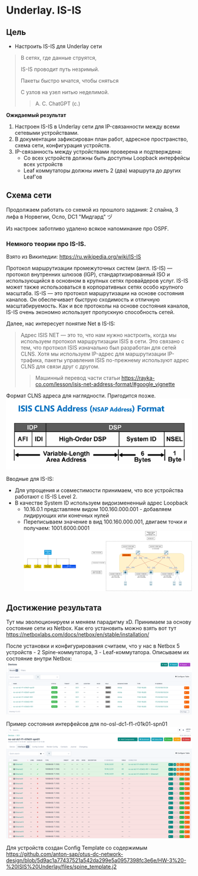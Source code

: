 # Underlay. IS-IS

## Цель
* Настроить IS-IS для Underlay сети
>В сетях, где данные струятся,
> 
>IS-IS проводит путь незримый.
> 
>Пакеты быстро мчатся, чтобы сняться
> 
>С узлов на узел нитью неделимой.
>> А. С. ChatGPT (c.)

**Ожидаемый результат**
1. Настроен IS-IS в Underlay сети для IP-связанности между всеми сетевыми устройствами.
2. В документации зафиксирован план работ, адресное пространство, схема сети, конфигурация устройств.
3. IP-связанность между устройствами проверена и подтверждена:
   * Со всех устройств должны быть доступны Loopback интерфейсы всех устройств
   * Leaf коммутаторы должны иметь 2 (два) маршрута до других Leaf'ов

## Схема сети

Продолжаем работать со схемой из прошлого задания: 2 спайна, 3 лифа в Норвегии, Осло, DC1 "Мидгард" ヅ

Из настроек заботливо удалено всякое напоминание про OSPF.

### Немного теории про IS-IS.
Взято из Википедии: https://ru.wikipedia.org/wiki/IS-IS

Протокол маршрутизации промежуточных систем (англ. IS-IS) — протокол внутренних шлюзов (IGP), стандартизированный ISO и использующийся в основном в крупных сетях провайдеров услуг. IS-IS может также использоваться в корпоративных сетях особо крупного масштаба. IS-IS — это протокол маршрутизации на основе состояния каналов. Он обеспечивает быструю сходимость и отличную масштабируемость. Как и все протоколы на основе состояния каналов, IS-IS очень экономно использует пропускную способность сетей.

Далее, нас интересует понятие Net в IS-IS:

>Адрес ISIS NET — это то, что нам нужно настроить, когда мы используем протокол маршрутизации ISIS в сети.
>Это связано с тем, что протокол ISIS изначально был разработан для сетей CLNS. Хотя мы используем IP-адрес для маршрутизации IP-трафика, пакеты управления ISIS по-прежнему используют адрес CLNS для связи друг с другом.
>> Машинный перевод части статьи https://rayka-co.com/lesson/isis-net-address-format/#google_vignette

Формат CLNS адреса для наглядности. Пригодится позже.
![](images/ISIS_clns.png)

Вводные для IS-IS:
   * Для упрощения и совместимости принимаем, что все устройства работают с IS-IS Level 2.
   * В качестве System ID используем видоизмененный адрес Loopback
     * 10.16.0.1 представляем видом 100.160.000.001 - добавляем лидирующих или конечных нулей
     * Переписываем значение в вид 100.160.000.001, двигаем точки и получаем: 1001.6000.0001
![](images/HW-3-map.png)

## Достижение результата

Тут мы эволюционируем и меняем парадигму xD. Принимаем за основу состояние сети из Netbox. Как его установить можно взять вот тут https://netboxlabs.com/docs/netbox/en/stable/installation/

После установки и конфигурирования считаем, что у нас в Netbox 5 устройств - 2 Spine-коммутатора, 3 - Leaf-коммутатора. Описываем их состояние внутри Netbox:
![](images/nb-devices.png)

Пример состояния интерфейсов для no-osl-dc1-f1-r01k01-spn01
![](images/no-osl-dc1-f1-r01k01-spn01_interfaces.png)

Для устройств создан Config Template со содержимым https://github.com/anton-sap/otus-dc-network-design/blob/5d9ac1a77437521a542da299e5a0957398fc3e6e/HW-3%20-%20ISIS%20Underlay/files/spine_template.j2

